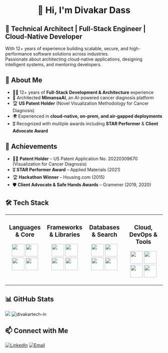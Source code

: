 <h1 align="center">👋 Hi, I'm Divakar Dass </h1>

## 🚀 **Technical Architect | Full-Stack Engineer | Cloud-Native Developer**  
With 12+ years of experience building scalable, secure, and high-performance software solutions across industries.  
Passionate about architecting cloud-native applications, designing intelligent systems, and mentoring developers.  


## 🌟 About Me  
- 🧑‍💻 12+ years of **Full-Stack Development & Architecture** experience  
- 🧪 Architected **MimansaAI**, an AI-powered cancer diagnosis platform  
- 🏆 **US Patent Holder** (Novel Visualization Methodology for Cancer Diagnosis)  
- 🌍 Experienced in **cloud-native, on-prem, and air-gapped deployments**  
- 🎖️ Recognized with multiple awards including **STAR Performer** & **Client Advocate Award**  


## 🏅 Achievements  
- 🧑‍🔬 **Patent Holder** – US Patent Application No. 20220309670 (Visualization for Cancer Diagnosis)  
- 🎖️ **STAR Performer Award** – Applied Materials (2021)  
- 🏆 **Hackathon Winner** – Housing.com (2015)  
- 🛡️ **Client Advocate & Safe Hands Awards** – Gramener (2019, 2020)  


## 🛠️ Tech Stack  
<table>
  <tr>
    <td valign="top" width="25%">
      <h3 align="center">Languages & Core</h3>
      <p align="center">
        <img src="https://cdn.jsdelivr.net/gh/devicons/devicon/icons/python/python-original.svg" width="40px"/>
        <img src="https://cdn.jsdelivr.net/gh/devicons/devicon/icons/javascript/javascript-original.svg" width="40px"/>
        <img src="https://cdn.jsdelivr.net/gh/devicons/devicon/icons/html5/html5-original.svg" width="40px"/>
        <img src="https://cdn.jsdelivr.net/gh/devicons/devicon/icons/css3/css3-original.svg" width="40px"/>
      </p>
    </td>
    <td valign="top" width="25%">
      <h3 align="center">Frameworks & Libraries</h3>
      <p align="center">
        <img src="https://cdn.jsdelivr.net/gh/devicons/devicon/icons/react/react-original.svg" width="40px"/>
        <img src="https://cdn.jsdelivr.net/gh/devicons/devicon/icons/nodejs/nodejs-original.svg" width="40px"/>
        <img src="https://cdn.jsdelivr.net/gh/devicons/devicon/icons/flask/flask-original.svg" width="40px"/>
        <img src="https://cdn.jsdelivr.net/gh/devicons/devicon/icons/fastapi/fastapi-original.svg" height="40px"/>
      </p>
    </td>
    <td valign="top" width="25%">
      <h3 align="center">Databases & Search</h3>
      <p align="center">
        <img src="https://cdn.jsdelivr.net/gh/devicons/devicon/icons/postgresql/postgresql-original.svg" width="40px"/>
        <img src="https://cdn.jsdelivr.net/gh/devicons/devicon/icons/mysql/mysql-original.svg" width="40px"/>
        <img src="https://cdn.jsdelivr.net/gh/devicons/devicon/icons/elasticsearch/elasticsearch-original.svg" width="40px"/>
        <img src="https://cdn.jsdelivr.net/gh/devicons/devicon/icons/neo4j/neo4j-original.svg" height="40px"/>
      </p>
    </td>
    <td valign="top" width="25%">
      <h3 align="center">Cloud, DevOps & Tools</h3>
      <p align="center">
        <img src="https://cdn.jsdelivr.net/gh/devicons/devicon/icons/azure/azure-original.svg" width="40px"/>
        <img src="https://cdn.jsdelivr.net/gh/devicons/devicon/icons/docker/docker-original.svg" width="40px"/>
        <img src="https://cdn.jsdelivr.net/gh/devicons/devicon/icons/jenkins/jenkins-original.svg" width="40px"/>
        <img src="https://cdn.jsdelivr.net/gh/devicons/devicon/icons/rabbitmq/rabbitmq-original.svg" height="40px"/>
      </p>
    </td>
  </tr>
</table>


## 📊 GitHub Stats  
<p>
  <img src="https://github-readme-stats.vercel.app/api?username=divakartech-in&show_icons=true" />
  <img src="https://github-readme-streak-stats.herokuapp.com/?user=divakartech-in&" alt="divakartech-in" />
</p>


## 📫 Connect with Me  
[![LinkedIn](https://img.shields.io/badge/LinkedIn-0A66C2?style=for-the-badge&logo=linkedin&logoColor=white)](https://linkedin.com/in/divakardass)  [![Email](https://img.shields.io/badge/Email-divakartech.in%40gmail.com-red?style=for-the-badge&logo=gmail&logoColor=white)](mailto:divakartech.in@gmail.com)  
